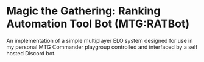 # Magic the Gathering: Ranking Automation Tool Bot (MTG:RATBot)
An implementation of a simple multiplayer ELO system designed for use in my personal MTG Commander playgroup controlled and interfaced by a self hosted Discord bot.
